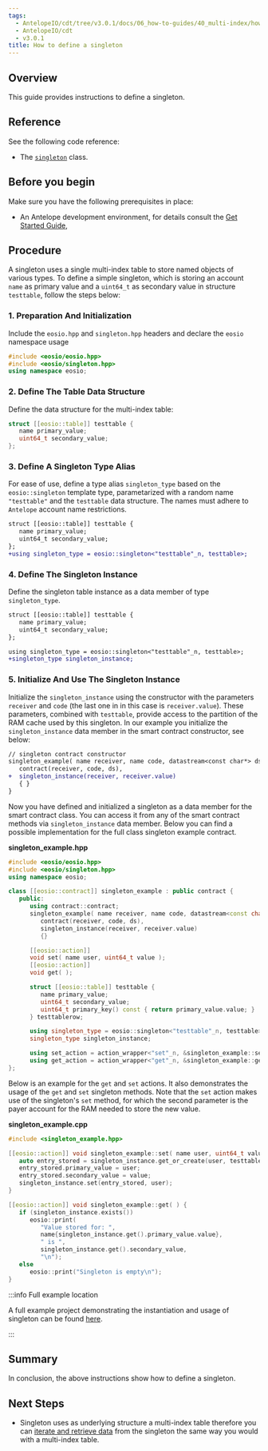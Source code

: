 ```yaml
---
tags:
  - AntelopeIO/cdt/tree/v3.0.1/docs/06_how-to-guides/40_multi-index/how-to-define-a-singleton.md
  - AntelopeIO/cdt
  - v3.0.1
title: How to define a singleton
---
```


## Overview

This guide provides instructions to define a singleton.

## Reference

See the following code reference:

* The [`singleton`](../../classeosio_1_1singleton) class.

## Before you begin

Make sure you have the following prerequisites in place:

* An Antelope development environment, for details consult the [Get Started Guide](https://docs.eosnetwork.com/welcome/latest/getting-started/),

## Procedure

A singleton uses a single multi-index table to store named objects of various types. To define a simple singleton, which is storing an account `name` as primary value and a `uint64_t` as secondary value in structure `testtable`, follow the steps below:

### 1. Preparation And Initialization

Include the `eosio.hpp` and `singleton.hpp` headers and declare the `eosio` namespace usage

   ```cpp
   #include <eosio/eosio.hpp>
   #include <eosio/singleton.hpp>
   using namespace eosio;
   ```

### 2. Define The Table Data Structure

Define the data structure for the multi-index table:

   ```cpp
   struct [[eosio::table]] testtable {
      name primary_value;
      uint64_t secondary_value;
   };
   ```

### 3. Define A Singleton Type Alias

For ease of use, define a type alias `singleton_type` based on the `eosio::singleton` template type, parametarized with a random name `"testtable"` and the `testtable` data structure. The names must adhere to `Antelope` account name restrictions.

   ```diff
   struct [[eosio::table]] testtable {
      name primary_value;
      uint64_t secondary_value;
   };
   +using singleton_type = eosio::singleton<"testtable"_n, testtable>;
   ```

### 4. Define The Singleton Instance

Define the singleton table instance as a data member of type `singleton_type`.

   ```diff
   struct [[eosio::table]] testtable {
      name primary_value;
      uint64_t secondary_value;
   };

   using singleton_type = eosio::singleton<"testtable"_n, testtable>;
   +singleton_type singleton_instance;
   ```

### 5. Initialize And Use The Singleton Instance

Initialize the `singleton_instance` using the constructor with the parameters `receiver` and `code` (the last one in in this case is `receiver.value`). These parameters, combined with `testtable`, provide access to the partition of the RAM cache used by this singleton. In our example you initialize the `singleton_instance` data member in the smart contract constructor, see below:

   ```diff
   // singleton contract constructor
   singleton_example( name receiver, name code, datastream<const char*> ds ) :
      contract(receiver, code, ds),
   +  singleton_instance(receiver, receiver.value)
      { }
   }
   ```

Now you have defined and initialized a singleton as a data member for the smart contract class. You can access it from any of the smart contract methods via `singleton_instance` data member. Below you can find a possible implementation for the full class singleton example contract.

__singleton_example.hpp__

```cpp
#include <eosio/eosio.hpp>
#include <eosio/singleton.hpp>
using namespace eosio;

class [[eosio::contract]] singleton_example : public contract {
   public:
      using contract::contract;
      singleton_example( name receiver, name code, datastream<const char*> ds ) :
         contract(receiver, code, ds),
         singleton_instance(receiver, receiver.value)
         {}

      [[eosio::action]]
      void set( name user, uint64_t value );
      [[eosio::action]]
      void get( );

      struct [[eosio::table]] testtable {
         name primary_value;
         uint64_t secondary_value;
         uint64_t primary_key() const { return primary_value.value; }
      } testtablerow;

      using singleton_type = eosio::singleton<"testtable"_n, testtable>;
      singleton_type singleton_instance;

      using set_action = action_wrapper<"set"_n, &singleton_example::set>;
      using get_action = action_wrapper<"get"_n, &singleton_example::get>;
};
```

Below is an example for the `get` and `set` actions. It also demonstrates the usage of the `get` and `set` singleton methods. Note that the `set` action makes use of the singleton's `set` method, for which the second parameter is the payer account for the RAM needed to store the new value.

__singleton_example.cpp__

```cpp
#include <singleton_example.hpp>

[[eosio::action]] void singleton_example::set( name user, uint64_t value ) {
   auto entry_stored = singleton_instance.get_or_create(user, testtablerow);
   entry_stored.primary_value = user;
   entry_stored.secondary_value = value;
   singleton_instance.set(entry_stored, user);
}

[[eosio::action]] void singleton_example::get( ) {
   if (singleton_instance.exists())
      eosio::print(
         "Value stored for: ", 
         name{singleton_instance.get().primary_value.value},
         " is ",
         singleton_instance.get().secondary_value,
         "\n");
   else
      eosio::print("Singleton is empty\n");
}
```


:::info Full example location

A full example project demonstrating the instantiation and usage of singleton can be found [here](https://github.com/AntelopeIO/cdt/blob/main/examples/multi_index_example).

:::


## Summary

In conclusion, the above instructions show how to define a singleton.

## Next Steps

* Singleton uses as underlying structure a multi-index table therefore you can [iterate and retrieve data](./how-to-iterate-and-retrieve-a-multi_index-table) from the singleton the same way you would with a multi-index table.
